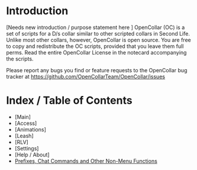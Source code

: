 # Introduction

[Needs new introduction / purpose statement here ]
OpenCollar (OC) is a set of scripts for a D/s collar similar to other scripted collars in Second Life.
Unlike most other collars, however, OpenCollar is open source.
You are free to copy and redistribute the OC scripts, provided that you leave them full perms.
Read the entire OpenCollar License in the notecard accompanying the scripts.

Please report any bugs you find or feature requests to the OpenCollar bug tracker at
https://github.com/OpenCollarTeam/OpenCollar/issues 

# Index / Table of Contents

* [Main]
* [Access]
* [Animations] 
* [Leash]
* [RLV]
* [Settings]
* [Help / About]
* [Prefixes, Chat Commands and Other Non-Menu Functions](https://github.com/OpenCollarTeam/OpenCollar/wiki/Prefixes,-Chat-Commands-and-Other-Non-Menu-Functions)